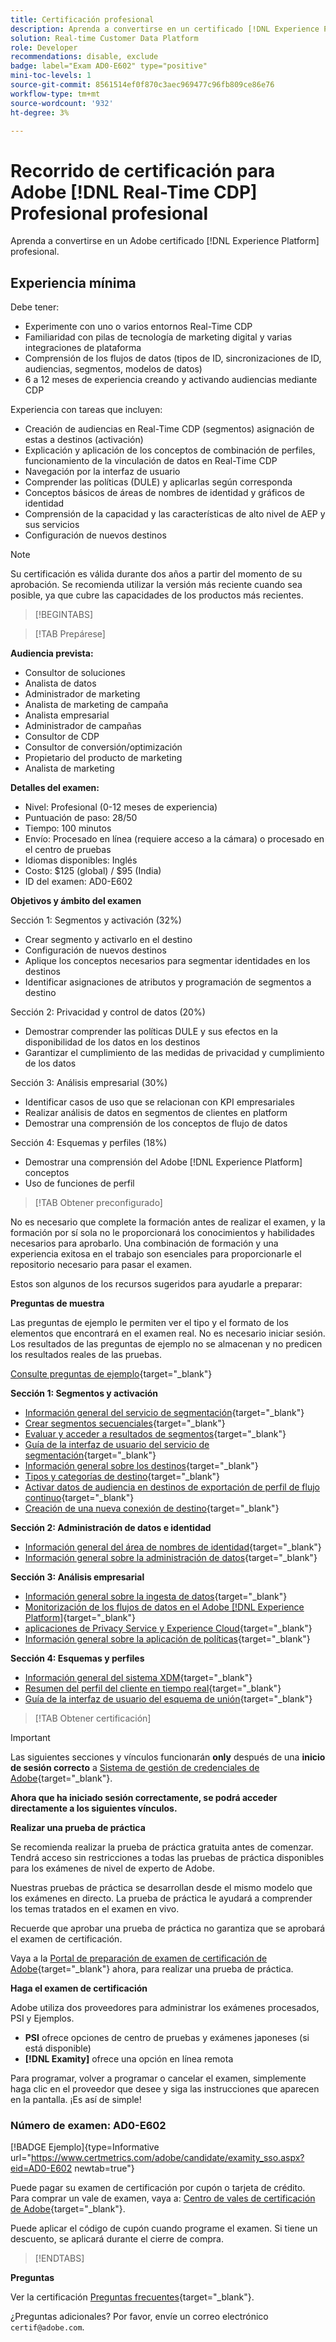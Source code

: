 ```yaml
---
title: Certificación profesional
description: Aprenda a convertirse en un certificado [!DNL Experience Platform] Profesional en [!DNL Real-Time Customer Data Platform]
solution: Real-time Customer Data Platform
role: Developer
recommendations: disable, exclude
badge: label="Exam AD0-E602" type="positive"
mini-toc-levels: 1
source-git-commit: 8561514ef0f870c3aec969477c96fb809ce86e76
workflow-type: tm+mt
source-wordcount: '932'
ht-degree: 3%

---
```


# Recorrido de certificación para Adobe [!DNL Real-Time CDP] Profesional profesional

Aprenda a convertirse en un Adobe certificado [!DNL Experience Platform] profesional.

## Experiencia mínima

Debe tener:

* Experimente con uno o varios entornos Real-Time CDP
* Familiaridad con pilas de tecnología de marketing digital y varias integraciones de plataforma
* Comprensión de los flujos de datos (tipos de ID, sincronizaciones de ID, audiencias, segmentos, modelos de datos)
* 6 a 12 meses de experiencia creando y activando audiencias mediante CDP

Experiencia con tareas que incluyen:

* Creación de audiencias en Real-Time CDP (segmentos) asignación de estas a destinos (activación)
* Explicación y aplicación de los conceptos de combinación de perfiles, funcionamiento de la vinculación de datos en Real-Time CDP
* Navegación por la interfaz de usuario
* Comprender las políticas (DULE) y aplicarlas según corresponda
* Conceptos básicos de áreas de nombres de identidad y gráficos de identidad
* Comprensión de la capacidad y las características de alto nivel de AEP y sus servicios
* Configuración de nuevos destinos

>[!NOTE]
>
>Su certificación es válida durante dos años a partir del momento de su aprobación. Se recomienda utilizar la versión más reciente cuando sea posible, ya que cubre las capacidades de los productos más recientes.

>[!BEGINTABS]

>[!TAB Prepárese]

**Audiencia prevista:**

* Consultor de soluciones
* Analista de datos
* Administrador de marketing
* Analista de marketing de campaña
* Analista empresarial
* Administrador de campañas
* Consultor de CDP
* Consultor de conversión/optimización
* Propietario del producto de marketing
* Analista de marketing

**Detalles del examen:**

* Nivel: Profesional (0-12 meses de experiencia)
* Puntuación de paso: 28/50
* Tiempo: 100 minutos
* Envío: Procesado en línea (requiere acceso a la cámara) o procesado en el centro de pruebas
* Idiomas disponibles: Inglés
* Costo: $125 (global) / $95 (India)
* ID del examen: AD0-E602

**Objetivos y ámbito del examen**

Sección 1: Segmentos y activación (32%)

* Crear segmento y activarlo en el destino
* Configuración de nuevos destinos
* Aplique los conceptos necesarios para segmentar identidades en los destinos
* Identificar asignaciones de atributos y programación de segmentos a destino

Sección 2: Privacidad y control de datos (20%)

* Demostrar comprender las políticas DULE y sus efectos en la disponibilidad de los datos en los destinos
* Garantizar el cumplimiento de las medidas de privacidad y cumplimiento de los datos

Sección 3: Análisis empresarial (30%)

* Identificar casos de uso que se relacionan con KPI empresariales
* Realizar análisis de datos en segmentos de clientes en platform
* Demostrar una comprensión de los conceptos de flujo de datos

Sección 4: Esquemas y perfiles (18%)

* Demostrar una comprensión del Adobe [!DNL Experience Platform] conceptos
* Uso de funciones de perfil

>[!TAB Obtener preconfigurado]

No es necesario que complete la formación antes de realizar el examen, y la formación por sí sola no le proporcionará los conocimientos y habilidades necesarios para aprobarlo. Una combinación de formación y una experiencia exitosa en el trabajo son esenciales para proporcionarle el repositorio necesario para pasar el examen.

Estos son algunos de los recursos sugeridos para ayudarle a preparar:

**Preguntas de muestra**

Las preguntas de ejemplo le permiten ver el tipo y el formato de los elementos que encontrará en el examen real. No es necesario iniciar sesión. Los resultados de las preguntas de ejemplo no se almacenan y no predicen los resultados reales de las pruebas.

[Consulte preguntas de ejemplo](https://scorpion.caveon.com/launchpad/ad3-e602-adobe-real-time-cdp-business-practitioner-professional-sample-questions){target="_blank"}

**Sección 1: Segmentos y activación**

* [Información general del servicio de segmentación](https://experienceleague.adobe.com/docs/experience-platform/segmentation/home.html?lang=en){target="_blank"}
* [Crear segmentos secuenciales](https://experienceleague.adobe.com/docs/platform-learn/tutorials/segments/create-sequential-segments.html?lang=en){target="_blank"}
* [Evaluar y acceder a resultados de segmentos](https://experienceleague.adobe.com/docs/experience-platform/segmentation/tutorials/evaluate-a-segment.html?lang=en){target="_blank"}
* [Guía de la interfaz de usuario del servicio de segmentación](https://experienceleague.adobe.com/docs/experience-platform/segmentation/ui/overview.html?lang=en#scheduled-segmentation){target="_blank"}
* [Información general sobre los destinos](https://experienceleague.adobe.com/docs/experience-platform/destinations/home.html?lang=en){target="_blank"}
* [Tipos y categorías de destino](https://experienceleague.adobe.com/docs/experience-platform/destinations/destination-types.html?lang=en){target="_blank"}
* [Activar datos de audiencia en destinos de exportación de perfil de flujo continuo](https://experienceleague.adobe.com/docs/experience-platform/destinations/ui/activate/activate-streaming-profile-destinations.html?lang=en){target="_blank"}
* [Creación de una nueva conexión de destino](https://experienceleague.adobe.com/docs/experience-platform/destinations/ui/connect-destination.html?lang=en){target="_blank"}

**Sección 2: Administración de datos e identidad**

* [Información general del área de nombres de identidad](https://experienceleague.adobe.com/docs/experience-platform/identity/namespaces.html?lang=es){target="_blank"}
* [Información general sobre la administración de datos](https://experienceleague.adobe.com/docs/experience-platform/data-governance/home.html?lang=es){target="_blank"}

**Sección 3: Análisis empresarial**

* [Información general sobre la ingesta de datos](https://experienceleague.adobe.com/docs/experience-platform/ingestion/home.html?lang=en){target="_blank"}
* [Monitorización de los flujos de datos en el Adobe [!DNL Experience Platform]](https://experienceleague.adobe.com/docs/platform-learn/tutorials/monitoring/data-monitoring.html?lang=en){target="_blank"}
* [aplicaciones de Privacy Service y Experience Cloud](https://experienceleague.adobe.com/docs/experience-platform/privacy/experience-cloud-apps.html?lang=en){target="_blank"}
* [Información general sobre la aplicación de políticas](https://experienceleague.adobe.com/docs/experience-platform/data-governance/enforcement/overview.html?lang=en){target="_blank"}

**Sección 4: Esquemas y perfiles**

* [Información general del sistema XDM](https://experienceleague.adobe.com/docs/experience-platform/xdm/home.html?lang=es){target="_blank"}
* [Resumen del perfil del cliente en tiempo real](https://experienceleague.adobe.com/docs/experience-platform/rtcdp/profile/profile-overview.html?lang=en){target="_blank"}
* [Guía de la interfaz de usuario del esquema de unión](https://experienceleague.adobe.com/docs/experience-platform/profile/union-schemas/union-schema.html?lang=es){target="_blank"}

>[!TAB Obtener certificación]

>[!IMPORTANT]
>
>Las siguientes secciones y vínculos funcionarán **only**  después de una **inicio de sesión correcto** a [Sistema de gestión de credenciales de Adobe](http://www.certmetrics.com/adobe){target="_blank"}.

**Ahora que ha iniciado sesión correctamente, se podrá acceder directamente a los siguientes vínculos.**

**Realizar una prueba de práctica**

Se recomienda realizar la prueba de práctica gratuita antes de comenzar. Tendrá acceso sin restricciones a todas las pruebas de práctica disponibles para los exámenes de nivel de experto de Adobe.

Nuestras pruebas de práctica se desarrollan desde el mismo modelo que los exámenes en directo. La prueba de práctica le ayudará a comprender los temas tratados en el examen en vivo.

Recuerde que aprobar una prueba de práctica no garantiza que se aprobará el examen de certificación.

Vaya a la [Portal de preparación de examen de certificación de Adobe](https://www.certmetrics.com/adobe/candidate/gmetrix_sso.aspx){target="_blank"} ahora, para realizar una prueba de práctica.

**Haga el examen de certificación**

Adobe utiliza dos proveedores para administrar los exámenes procesados, PSI y Ejemplos.

* **PSI** ofrece opciones de centro de pruebas y exámenes japoneses (si está disponible)
* **[!DNL Examity]** ofrece una opción en línea remota

Para programar, volver a programar o cancelar el examen, simplemente haga clic en el proveedor que desee y siga las instrucciones que aparecen en la pantalla. ¡Es así de simple!

### Número de examen: AD0-E602

[!BADGE Ejemplo]{type=Informative url="https://www.certmetrics.com/adobe/candidate/examity_sso.aspx?eid=AD0-E602 newtab=true"}

Puede pagar su examen de certificación por cupón o tarjeta de crédito. Para comprar un vale de examen, vaya a: [Centro de vales de certificación de Adobe](https://market.xvoucher.com/adobe/global){target="_blank"}.

Puede aplicar el código de cupón cuando programe el examen. Si tiene un descuento, se aplicará durante el cierre de compra.

>[!ENDTABS]

**Preguntas**

Ver la certificación [Preguntas frecuentes](https://experienceleague.adobe.com/docs/certification/certification/faq.html?lang=en){target="_blank"}.

¿Preguntas adicionales? Por favor, envíe un correo electrónico `certif@adobe.com`.
